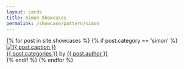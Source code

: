 ```yaml
---
layout: cards
title: Simon Showcases
permalink: /showcase/pattern/simon
---
```

<div class="container">
<div class="row">
<div class="col">
<div class="card-columns blog">
{% for post in site.showcases %}
{% if post.category == 'simon' %}
<div class="card hover-shadow">
<a href="{{ post.url }}" title="{{ post.title | escape}}"><img class="card-img-top img-fluid" src="/img{{ post.url }}{{ post.img }}" alt="{{ post.caption }}"></a>
<footer class="rounded-bottom">
<a href="/blog/category/{{ post.categories }}" title="Browse other posts in this category">{{ post.categories }}</a>
by <a href="/showcase/maker/{{ post.author }}" title="Browse other showcases by this maker">{{ post.author }}</a>
</footer>
</div>
{% endif %}
{% endfor %}
</div>
</div>
</div>
</div>

